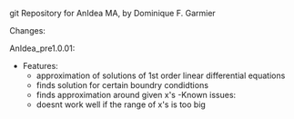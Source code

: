 git Repository for AnIdea MA, by Dominique F. Garmier

Changes:

AnIdea_pre1.0.01:
- Features:
    - approximation of solutions of 1st order linear differential equations
    - finds solution for certain boundry condidtions
    - finds approximation around given x's
-Known issues:
    - doesnt work well if the range of x's is too big
